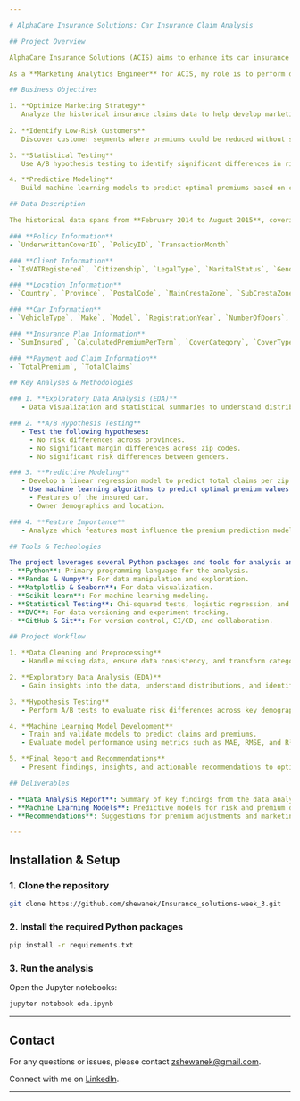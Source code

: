 ```yaml
---

# AlphaCare Insurance Solutions: Car Insurance Claim Analysis

## Project Overview

AlphaCare Insurance Solutions (ACIS) aims to enhance its car insurance planning and marketing strategies through predictive analytics and risk assessment. The primary objective of this project is to analyze historical insurance claims data, identify low-risk clients, and suggest ways to optimize marketing efforts. This analysis will help ACIS better tailor its insurance products and identify opportunities for premium reductions to attract new customers.

As a **Marketing Analytics Engineer** for ACIS, my role is to perform data analysis, statistical testing, and machine learning modeling to uncover actionable insights. These insights will help differentiate risk levels across various client groups, regions, and vehicle types.

## Business Objectives

1. **Optimize Marketing Strategy**  
   Analyze the historical insurance claims data to help develop marketing strategies that attract low-risk customers.
   
2. **Identify Low-Risk Customers**  
   Discover customer segments where premiums could be reduced without significant risk, providing a competitive advantage to ACIS.

3. **Statistical Testing**  
   Use A/B hypothesis testing to identify significant differences in risk profiles across regions, zip codes, and demographics (gender, age, etc.).

4. **Predictive Modeling**  
   Build machine learning models to predict optimal premiums based on car features, client demographics, location, and other factors.

## Data Description

The historical data spans from **February 2014 to August 2015**, covering detailed information on policies, clients, vehicles, and claims. Below is a high-level overview of the data structure. you can find [here](https://drive.google.com/drive/folders/15XUDEaALyohrMHO0MyQ8UtNh6IAYu6je?usp=drive_link):

### **Policy Information**
- `UnderwrittenCoverID`, `PolicyID`, `TransactionMonth`

### **Client Information**
- `IsVATRegistered`, `Citizenship`, `LegalType`, `MaritalStatus`, `Gender`, etc.

### **Location Information**
- `Country`, `Province`, `PostalCode`, `MainCrestaZone`, `SubCrestaZone`

### **Car Information**
- `VehicleType`, `Make`, `Model`, `RegistrationYear`, `NumberOfDoors`, `CubicCapacity`

### **Insurance Plan Information**
- `SumInsured`, `CalculatedPremiumPerTerm`, `CoverCategory`, `CoverType`, `Product`

### **Payment and Claim Information**
- `TotalPremium`, `TotalClaims`

## Key Analyses & Methodologies

### 1. **Exploratory Data Analysis (EDA)**
   - Data visualization and statistical summaries to understand distribution, anomalies, and relationships between features.

### 2. **A/B Hypothesis Testing**
   - Test the following hypotheses:
     - No risk differences across provinces.
     - No significant margin differences across zip codes.
     - No significant risk differences between genders.

### 3. **Predictive Modeling**
   - Develop a linear regression model to predict total claims per zip code.
   - Use machine learning algorithms to predict optimal premium values based on:
     - Features of the insured car.
     - Owner demographics and location.

### 4. **Feature Importance**
   - Analyze which features most influence the premium prediction model, such as vehicle make, model, location, and owner's profile.

## Tools & Technologies

The project leverages several Python packages and tools for analysis and model building:
- **Python**: Primary programming language for the analysis.
- **Pandas & Numpy**: For data manipulation and exploration.
- **Matplotlib & Seaborn**: For data visualization.
- **Scikit-learn**: For machine learning modeling.
- **Statistical Testing**: Chi-squared tests, logistic regression, and t-tests for hypothesis testing.
- **DVC**: For data versioning and experiment tracking.
- **GitHub & Git**: For version control, CI/CD, and collaboration.

## Project Workflow

1. **Data Cleaning and Preprocessing**
   - Handle missing data, ensure data consistency, and transform categorical variables.

2. **Exploratory Data Analysis (EDA)**
   - Gain insights into the data, understand distributions, and identify potential relationships.

3. **Hypothesis Testing**
   - Perform A/B tests to evaluate risk differences across key demographics and regions.

4. **Machine Learning Model Development**
   - Train and validate models to predict claims and premiums.
   - Evaluate model performance using metrics such as MAE, RMSE, and R².

5. **Final Report and Recommendations**
   - Present findings, insights, and actionable recommendations to optimize ACIS's car insurance offerings.

## Deliverables

- **Data Analysis Report**: Summary of key findings from the data analysis, including visualizations and statistical insights.
- **Machine Learning Models**: Predictive models for risk and premium determination.
- **Recommendations**: Suggestions for premium adjustments and marketing strategies based on low-risk targets identified from the data.

---
```


## Installation & Setup

### 1. **Clone the repository**
   ```bash
   git clone https://github.com/shewanek/Insurance_solutions-week_3.git
   ```

### 2. **Install the required Python packages**
   ```bash
   pip install -r requirements.txt
   ```

### 3. **Run the analysis**
   Open the Jupyter notebooks:
   ```bash
   jupyter notebook eda.ipynb
   ```

---

## Contact

For any questions or issues, please contact [zshewanek@gmail.com](mailto:zshewanek@gmail.com).

Connect with me on [LinkedIn](https://www.linkedin.com/in/shewanek-zewdu/).

---

